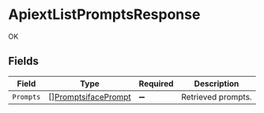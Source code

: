 # ApiextListPromptsResponse

OK


## Fields

| Field                                                             | Type                                                              | Required                                                          | Description                                                       |
| ----------------------------------------------------------------- | ----------------------------------------------------------------- | ----------------------------------------------------------------- | ----------------------------------------------------------------- |
| `Prompts`                                                         | [][PromptsifacePrompt](../../models/shared/promptsifaceprompt.md) | :heavy_minus_sign:                                                | Retrieved prompts.                                                |